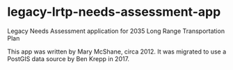 # legacy-lrtp-needs-assessment-app
Legacy Needs Assessment application for 2035 Long Range Transportation Plan

This app was written by Mary McShane, circa 2012. It was migrated to use a PostGIS data source by Ben Krepp in 2017.
